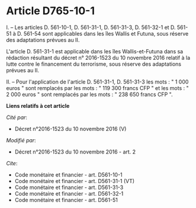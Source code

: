 # Article D765-10-1

I. – Les articles D. 561-10-1, 
D. 561-31-1, 
D. 561-31-3, D. 561-32-1 et D. 561-51 à D. 561-54 sont applicables dans les îles Wallis et Futuna, sous réserve des
adaptations prévues au II.

L'article D. 561-31-1 est applicable dans les îles Wallis-et-Futuna dans sa rédaction résultant du décret n° 2016-1523 du 10
novembre 2016 relatif à la lutte contre le financement du terrorisme, sous réserve des adaptations prévues au II.

II. – Pour l'application de l'article D. 561-31-1, D. 561-31-3 les mots : " 1 000 euros " sont remplacés par les mots : " 119
300 francs CFP " et les mots : " 2 000 euros " sont remplacés par les mots : " 238 650 francs CFP ".

**Liens relatifs à cet article**

_Cité par_:

  - Décret n°2016-1523 du 10 novembre 2016 (V)

_Modifié par_:

  - Décret n°2016-1523 du 10 novembre 2016 - art. 2

_Cite_:

  - Code monétaire et financier - art. D561-10-1
  - Code monétaire et financier - art. D561-31-1 (VT)
  - Code monétaire et financier - art. D561-31-3
  - Code monétaire et financier - art. D561-32-1
  - Code monétaire et financier - art. D561-51

